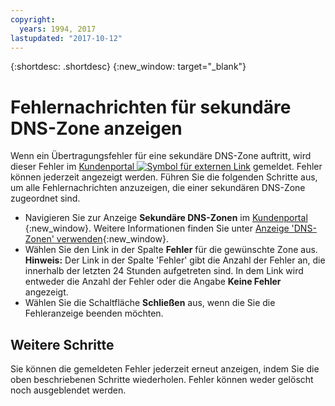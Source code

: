 ```yaml
---
copyright:
  years: 1994, 2017
lastupdated: "2017-10-12"
---
```


{:shortdesc: .shortdesc}
{:new_window: target="_blank"}

# Fehlernachrichten für sekundäre DNS-Zone anzeigen

Wenn ein Übertragungsfehler für eine sekundäre DNS-Zone auftritt, wird dieser Fehler im [Kundenportal ![Symbol für externen Link](../../icons/launch-glyph.svg "Symbol für externen Link")](https://control.softlayer.com/) gemeldet. Fehler können jederzeit angezeigt werden. Führen Sie die folgenden Schritte aus, um alle Fehlernachrichten anzuzeigen, die einer sekundären DNS-Zone zugeordnet sind.

* Navigieren Sie zur Anzeige **Sekundäre DNS-Zonen** im [Kundenportal ](https://control.softlayer.com/){:new_window}. Weitere Informationen finden Sie unter [Anzeige 'DNS-Zonen' verwenden](use-dns-zones-screen.html){:new_window}.
* Wählen Sie den Link in der Spalte **Fehler** für die gewünschte Zone aus. <br/>**Hinweis:** Der Link in der Spalte 'Fehler' gibt die Anzahl der Fehler an, die innerhalb der letzten 24 Stunden aufgetreten sind. In dem Link wird entweder die Anzahl der Fehler oder die Angabe **Keine Fehler** angezeigt.
* Wählen Sie die Schaltfläche **Schließen** aus, wenn die Sie die Fehleranzeige beenden möchten.

## Weitere Schritte
Sie können die gemeldeten Fehler jederzeit erneut anzeigen, indem Sie die oben beschriebenen Schritte wiederholen. Fehler können weder gelöscht noch ausgeblendet werden.
